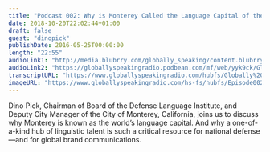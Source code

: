 ```yaml
---
title: "Podcast 002: Why is Monterey Called the Language Capital of the World?"
date: 2018-10-20T22:02:44+01:00
draft: false
guest: "dinopick"
publishDate: 2016-05-25T00:00:00
length: "22:55"
audioLink1: "http://media.blubrry.com/globally_speaking/content.blubrry.com/globally_speaking/Globally_Speaking_Language_Capital_of_the_World.mp3"
audioLink2: "https://globallyspeakingradio.podbean.com/mf/web/yyk9ck/Globally_Speaking_002-Language_Capital_of_the_World.mp3"
transcriptURL: "https://www.globallyspeakingradio.com/hubfs/Globally%20Speaking%20Episode%20Transcripts/Globally_Speaking-Podcast%20002_Transcript.pdf"
imageURL: "https://www.globallyspeakingradio.com/hs-fs/hubfs/Episode002.jpg?t=1540069574327&width=1400&height=686&name=Episode002.jpg"
---
```

Dino Pick, Chairman of Board of the Defense Language Institute, and Deputy City Manager of the City of Monterey, California, joins us to discuss why Monterey is known as the world’s language capital. And why a one-of-a-kind hub of linguistic talent is such a critical resource for national defense—and for global brand communications.
